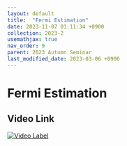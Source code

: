 ```yaml
---
layout: default
title:  "Fermi Estimation"
date: 2023-11-07 01:11:34 +0900
collection: 2023-2
usemathjax: true
nav_order: 9
parent: 2023 Autumn Seminar
last_modified_date: 2023-03-06 +0900
---
```

# Fermi Estimation
<!-- ## <center> Abstract </center>
Francis Guthrie claimed in 1852 the four color problem. We
proof two essential lemmas and then solve six color problem. We expand
the proof of six color problem into five, four color problem. Kempe
published this proof in 1879. However the flaw was discovered in 1890
by Heawood. Although flawed, Kempe’s idea was used as one of a basic
tool. -->
## Video Link

[![Video Label](https://img.youtube.com/vi/fDWGQsH7aVs/hqdefault.jpg)](https://youtu.be/fDWGQsH7aVs)

<!-- ## PDF Download -->

<!-- <a target='_blank' href='../2023-2/2023-2_download/JCF.pdf'>Fermi Estimation PDF</a> -->